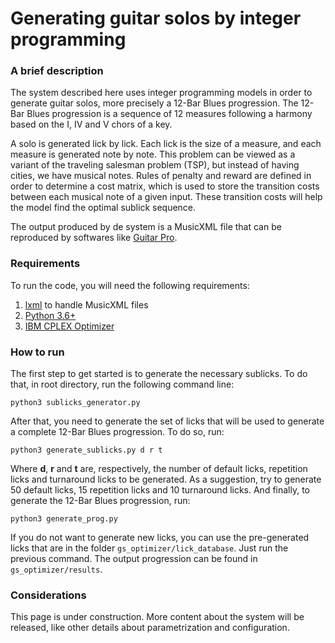 # Generating guitar solos by integer programming

### A brief description

The system described here uses integer programming models in order to generate guitar solos, more precisely a 12-Bar Blues progression. The 12-Bar Blues progression is a sequence of 12 measures following a harmony based on the I, IV and V chors of a key.

A solo is generated lick by lick. Each lick is the size of a measure, and each measure is generated note by note. This problem can be viewed as a variant of the traveling salesman problem (TSP), but instead of having cities, we have musical notes. Rules of penalty and reward are defined in order to determine a cost matrix, which is used to store the transition costs between each musical note of a given input. These transition costs will help the model find the optimal sublick sequence.

The output produced by de system is a MusicXML file that can be reproduced by softwares like [Guitar Pro](https://www.guitar-pro.com/).

### Requirements

To run the code, you will need the following requirements:

1. [lxml](https://lxml.de/) to handle MusicXML files
2. [Python 3.6+](https://www.python.org/downloads/)
3. [IBM CPLEX Optimizer](https://www.ibm.com/br-pt/analytics/cplex-optimizer)

### How to run

The first step to get started is to generate the necessary sublicks. To do that, in root directory, run the following command line:

```
python3 sublicks_generator.py
```

After that, you need to generate the set of licks that will be used to generate a complete 12-Bar Blues progression. To do so, run:

```
python3 generate_sublicks.py d r t
```

Where **d**, **r** and **t** are, respectively, the number of default licks, repetition licks and turnaround licks to be generated. As a suggestion, try to generate 50 default licks, 15 repetition licks and 10 turnaround licks. And finally, to generate the 12-Bar Blues progression, run:

```
python3 generate_prog.py
```

If you do not want to generate new licks, you can use the pre-generated licks that are in the folder ```gs_optimizer/lick_database```. Just run the previous command. The output progression can be found in ```gs_optimizer/results```.

### Considerations

This page is under construction. More content about the system will be released, like other details about parametrization and configuration.
